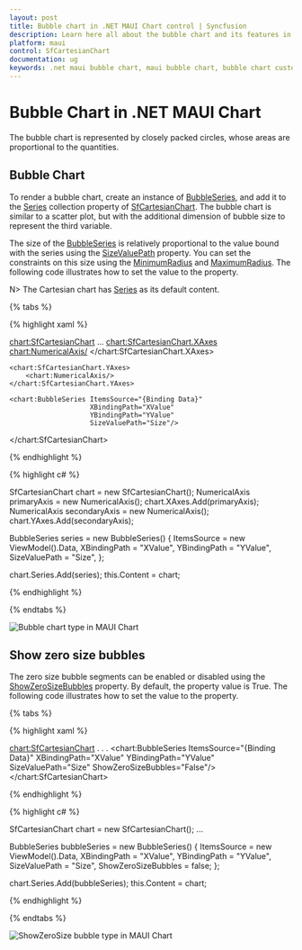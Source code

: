 ```yaml
---
layout: post
title: Bubble chart in .NET MAUI Chart control | Syncfusion
description: Learn here all about the bubble chart and its features in Syncfusion .NET MAUI Chart (SfCartesianChart) control.
platform: maui
control: SfCartesianChart
documentation: ug
keywords: .net maui bubble chart, maui bubble chart, bubble chart customization .net maui, syncfusion maui bubble chart, cartesian bubble chart maui, .net maui chart bubble visualization.
---
```


# Bubble Chart in .NET MAUI Chart

The bubble chart is represented by closely packed circles, whose areas are proportional to the quantities.

## Bubble Chart

To render a bubble chart, create an instance of [BubbleSeries](https://help.syncfusion.com/cr/maui/Syncfusion.Maui.Charts.BubbleSeries.html), and add it to the [Series](https://help.syncfusion.com/cr/maui/Syncfusion.Maui.Charts.SfCartesianChart.html#Syncfusion_Maui_Charts_SfCartesianChart_Series) collection property of [SfCartesianChart](https://help.syncfusion.com/cr/maui/Syncfusion.Maui.Charts.SfCartesianChart.html?tabs=tabid-1). The bubble chart is similar to a scatter plot, but with the additional dimension of bubble size to represent the third variable. 

The size of the [BubbleSeries](https://help.syncfusion.com/cr/maui/Syncfusion.Maui.Charts.BubbleSeries.html) is relatively proportional to the value bound with the series using the [SizeValuePath](https://help.syncfusion.com/cr/maui/Syncfusion.Maui.Charts.BubbleSeries.html#Syncfusion_Maui_Charts_BubbleSeries_SizeValuePath) property. You can set the constraints on this size using the [MinimumRadius](https://help.syncfusion.com/cr/maui/Syncfusion.Maui.Charts.BubbleSeries.html#Syncfusion_Maui_Charts_BubbleSeries_MinimumRadius) and [MaximumRadius](https://help.syncfusion.com/cr/maui/Syncfusion.Maui.Charts.BubbleSeries.html#Syncfusion_Maui_Charts_BubbleSeries_MaximumRadius). The following code illustrates how to set the value to the property. 

N> The Cartesian chart has [Series](https://help.syncfusion.com/cr/maui/Syncfusion.Maui.Charts.SfCartesianChart.html#Syncfusion_Maui_Charts_SfCartesianChart_Series) as its default content.

{% tabs %}

{% highlight xaml %}

<chart:SfCartesianChart>
    ...
    <chart:SfCartesianChart.XAxes>
        <chart:NumericalAxis/>
    </chart:SfCartesianChart.XAxes>

    <chart:SfCartesianChart.YAxes>
        <chart:NumericalAxis/>
    </chart:SfCartesianChart.YAxes>  
                
    <chart:BubbleSeries ItemsSource="{Binding Data}"
                        XBindingPath="XValue"
                        YBindingPath="YValue"
                        SizeValuePath="Size"/>

</chart:SfCartesianChart>

{% endhighlight %}

{% highlight c# %}

SfCartesianChart chart = new SfCartesianChart();
NumericalAxis primaryAxis = new NumericalAxis();
chart.XAxes.Add(primaryAxis);
NumericalAxis secondaryAxis = new NumericalAxis();
chart.YAxes.Add(secondaryAxis);

BubbleSeries series = new BubbleSeries()
{
    ItemsSource = new ViewModel().Data,
    XBindingPath = "XValue",
    YBindingPath = "YValue",
    SizeValuePath = "Size",
};

chart.Series.Add(series);
this.Content = chart;

{% endhighlight %}

{% endtabs %}

![Bubble chart type in MAUI Chart](Chart-Types-images/BubbleBasisImage.png)

## Show zero size bubbles
The zero size bubble segments can be enabled or disabled using the [ShowZeroSizeBubbles](https://help.syncfusion.com/cr/maui/Syncfusion.Maui.Charts.BubbleSeries.html#Syncfusion_Maui_Charts_BubbleSeries_ShowZeroSizeBubbles) property. By default, the property value is True. The following code illustrates how to set the value to the property.

{% tabs %}

{% highlight xaml %}

<chart:SfCartesianChart>
    . . .
    <chart:BubbleSeries ItemsSource="{Binding Data}"
                        XBindingPath="XValue"
                        YBindingPath="YValue"
                        SizeValuePath="Size"
                        ShowZeroSizeBubbles="False"/>
</chart:SfCartesianChart>

{% endhighlight %}

{% highlight c# %}

SfCartesianChart chart = new SfCartesianChart();
...

BubbleSeries bubbleSeries = new BubbleSeries() 
{ 
    ItemsSource = new ViewModel().Data,
    XBindingPath = "XValue",
    YBindingPath = "YValue",
    SizeValuePath = "Size",
    ShowZeroSizeBubbles = false;
};

chart.Series.Add(bubbleSeries);
this.Content = chart;

{% endhighlight %}

{% endtabs %}

![ShowZeroSize bubble  type in MAUI Chart](Chart-Types-images/ShowZeroSizeBubble.png)